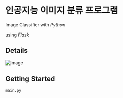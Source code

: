 # 인공지능 이미지 분류 프로그램
Image Classifier with *Python*

using *Flask*

## Details
![image](https://user-images.githubusercontent.com/87348583/145677421-2ee95626-f03f-4788-9afd-d210c47d70c6.png)



## Getting Started
```
main.py
```
